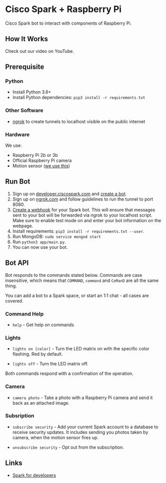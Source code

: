 # Cisco Spark + Raspberry Pi

Cisco Spark bot to interact with components of Raspberry Pi.

## How It Works

Check out our video on YouTube.

## Prerequisite

### Python

* Install Python 3.6+
* Install Python dependencies: ```pip3 install -r requirements.txt```

### Other Software

* [ngrok](https://ngrok.com/download) to create tunnels to localhost visible on the public internet

### Hardware

We use:

* Raspberry Pi 2b or 3b
* Official Raspberry Pi camera
* Motion sensor ([we use this](https://www.amazon.co.uk/gp/product/B00NFXBPU8/))

## Run Bot

1. Sign up on [developer.ciscospark.com](https://developer.ciscospark.com) and [create a bot](https://developer.ciscospark.com/add-bot.html).
2. Sign up on [ngrok.com](https://ngrok.com) and follow guidelines to run the tunnel to port 8080.
3. [Create a webhook](https://developer.ciscospark.com/endpoint-webhooks-post.html) for your Spark bot. This will ensure that messages sent to your bot will be forwarded via ngrok to your localhost script. Make sure to enable test mode on and enter your bot information on the webpage.
4. Install requirements: ```pip3 install -r requirements.txt --user```.
5. Run MongoDB: ```sudo service mongod start```
6. Run ```python3 app/main.py```.
7. You can now use your bot.

## Bot API

Bot responds to the commands stated below. Commands are case insensitive, which means that ```COMMAND```, ```command``` and ```CoManD``` are all the same thing. 

You can add a bot to a Spark space, or start an 1:1 chat - all cases are covered.

### Command Help

* ```help``` - Get help on commands 

### Lights

* ```lights on [color]``` - Turn the LED matrix on with the specific color flashing. Red by default. 

* ```lights off``` - Turn the LED matrix off.

Both commands respond with a confirmation of the operation.

### Camera

* ```camera photo``` - Take a photo with a Raspberry Pi  camera and send it back as an attached image.

### Subsription

* ```subscribe security``` - Add your current Spark account to a database to receive security updates. It includes sending you photos taken by camera, when the motion sensor fires up.

* ```unsubscribe security``` - Opt out from the subscription.

## Links

* [Spark for developers](https://developer.ciscospark.com)

